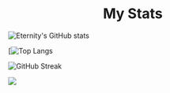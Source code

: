<h1 align="center" color="#FF8706">My Stats
</h1>

![Eternity's GitHub stats](https://github-readme-stats.vercel.app/api?username=eternity2745&count_private=true&show_icons=true&theme=tokyonight)

[![Top Langs](https://github-readme-stats.vercel.app/api/top-langs/?username=eternity2745&count_private=true&show_icons=true&theme=tokyonight)

![GitHub Streak](http://github-readme-streak-stats.herokuapp.com?user=eternity2745&theme=onedark_duo&date_format=j%20M%5B%20Y%5D)

![](https://github-profile-summary-cards.vercel.app/api/cards/profile-details?username=eternity2745&theme=tokyonight)
